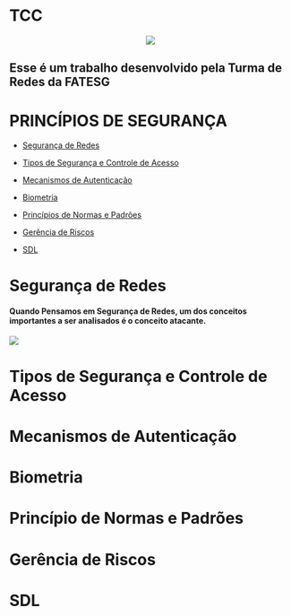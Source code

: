 <h1>TCC</h1>
<p align="center">
<img src="https://ead.fieg.com.br/pluginfile.php/1/theme_moove/logo/1676653367/logoSesiSenai%20%281%29.png">
</p>
<p align="center">
<h2>Esse é um trabalho desenvolvido pela Turma de Redes da FATESG</h2>

# __PRINCÍPIOS DE SEGURANÇA__

- [Segurança de Redes](https://github.com/Patolinoomago/TCC/blob/main#Segurança-de-Redes)

- [Tipos de Segurança e Controle de Acesso](https://github.com/Patolinoomago/TCC/blob/main#Tipos-de-Segurança-e-Controle-de-Acesso)

- [Mecanismos de Autenticação](https://github.com/Patolinoomago/TCC/blob/main#Mecanismos-de-Autenticação)

- [Biometria](https://github.com/Patolinoomago/TCC/blob/main#Biometria)

- [Princípios de Normas e Padrões](https://github.com/Patolinoomago/TCC/blob/main#Princípios-de-Normas-e-Padrões)

- [Gerência de Riscos](https://github.com/Patolinoomago/TCC/blob/main#Gerência-de-Riscos)

- [SDL](https://github.com/Patolinoomago/TCC/blob/main#SDL)

# Segurança de Redes

<h4>Quando Pensamos em Segurança de Redes, um dos conceitos importantes a ser analisados é o conceito atacante.</h4>

<img id="91e1e380-a523-11ea-b515-25d485d2065a" src="/courses/netsec/1ec60790-e25a-11ea-8867-c195da2dcdca/67820fb0-e723-11ea-8f7f-49333a9f5cc7/assets/91e1e380-a523-11ea-b515-25d485d2065a.jpg">

# Tipos de Segurança e Controle de Acesso

# Mecanismos de Autenticação

# Biometria

# Princípio de Normas e Padrões

# Gerência de Riscos

# SDL

